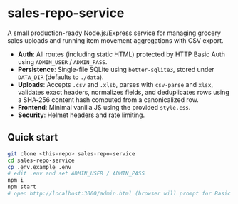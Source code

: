 # sales-repo-service

A small production-ready Node.js/Express service for managing grocery sales uploads and running item movement aggregations with CSV export.

- **Auth**: All routes (including static HTML) protected by HTTP Basic Auth using `ADMIN_USER` / `ADMIN_PASS`.
- **Persistence**: Single-file SQLite using `better-sqlite3`, stored under `DATA_DIR` (defaults to `./data`).
- **Uploads**: Accepts `.csv` and `.xlsb`, parses with `csv-parse` and `xlsx`, validates exact headers, normalizes fields, and deduplicates rows using a SHA‑256 content hash computed from a canonicalized row.
- **Frontend**: Minimal vanilla JS using the provided `style.css`.
- **Security**: Helmet headers and rate limiting.

## Quick start

```bash
git clone <this-repo> sales-repo-service
cd sales-repo-service
cp .env.example .env
# edit .env and set ADMIN_USER / ADMIN_PASS
npm i
npm start
# open http://localhost:3000/admin.html (browser will prompt for Basic Auth)
